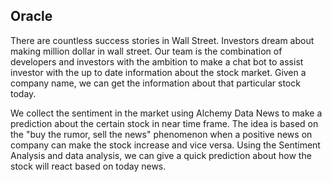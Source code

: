 **Oracle**
---

There are countless success stories in Wall Street. Investors dream about making million dollar in wall street. Our team is the combination of developers and investors with the ambition to make a chat bot to assist investor with the up to date information about the stock market. Given a company name, we can get the information about that particular stock today.

We collect the sentiment in the market using Alchemy Data News to make a prediction about the certain stock in near time frame. The idea is based on the "buy the rumor, sell the news" phenomenon when a positive news on company can make the stock increase and vice versa. Using the Sentiment Analysis and data analysis, we can give a quick prediction about how the stock will react based on today news.
